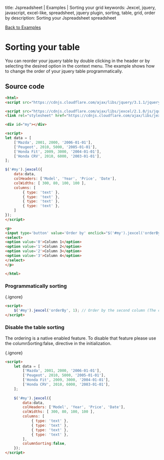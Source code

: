 title: Jspreadsheet | Examples | Sorting your grid
keywords: Jexcel, jquery, javascript, excel-like, spreadsheet, jquery plugin, sorting, table, grid, order by
description: Sorting your Jspreadsheet spreadsheet

[Back to Examples](/jspreadsheet/v2/examples)

# Sorting your table

You can reorder your jquery table by double clicking in the header or by selecting the desired option in the context menu. The example shows how to change the order of your jquery table programmatically.

## Source code

```html
<html>
<script src="https://cdnjs.cloudflare.com/ajax/libs/jquery/3.1.1/jquery.min.js"></script>

<script src="https://cdnjs.cloudflare.com/ajax/libs/jexcel/2.1.0/js/jquery.jexcel.js"></script>
<link rel="stylesheet" href="https://cdnjs.cloudflare.com/ajax/libs/jexcel/2.1.0/css/jquery.jexcel.min.css" type="text/css" />

<div id="my"></div>

<script>
let data = [
    ['Mazda', 2001, 2000, '2006-01-01'],
    ['Peugeot', 2010, 5000, '2005-01-01'],
    ['Honda Fit', 2009, 3000, '2004-01-01'],
    ['Honda CRV', 2010, 6000, '2003-01-01'],
];

$('#my').jexcel({
    data:data,
    colHeaders: ['Model', 'Year', 'Price', 'Date'],
    colWidths: [ 300, 80, 100, 100 ],
    columns: [
        { type: 'text' },
        { type: 'text' },
        { type: 'text' },
        { type: 'text' },
    ]
});
</script>

<p>
<input type='button' value='Order by' onclick="$('#my').jexcel('orderBy', $(this).next().val())">
<select>
<option value='0'>Column 1</option>
<option value='1'>Column 2</option>
<option value='2'>Column 3</option>
<option value='3'>Column 4</option>
</select>
</p>

</html>
```

### Programmatically sorting

{.ignore}
```html
<script>
    $('#my').jexcel('orderBy', 1); // Order by the second column (The column number starts on zero)
</script>
```  

### Disable the table sorting

The ordering is a native enabled feature. To disable that feature please use the columnSorting:false, directive in the initialization.

{.ignore}
```html
<script>
    let data = [
        ['Mazda', 2001, 2000, '2006-01-01'],
        ['Peugeot', 2010, 5000, '2005-01-01'],
        ['Honda Fit', 2009, 3000, '2004-01-01'],
        ['Honda CRV', 2010, 6000, '2003-01-01'],
    ];
    
    $('#my').jexcel({
        data:data,
        colHeaders: ['Model', 'Year', 'Price', 'Date'],
        colWidths: [ 300, 80, 100, 100 ],
        columns: [
            { type: 'text' },
            { type: 'text' },
            { type: 'text' },
            { type: 'text' },
        ],
        columnSorting:false,
    });
</script>
```

